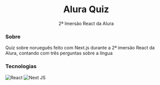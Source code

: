 <h1 align="center">Alura Quiz</h1>
<p align="center">2ª Imersão React da Alura</p>

<h3>Sobre</h3>
<p>Quiz sobre norueguês feito com Next.js durante a 2ª imersão React da Alura, contando com três perguntas sobre a língua</p>

<h3>Tecnologias</h3>

![React](https://img.shields.io/badge/react-%2320232a.svg?style=for-the-badge&logo=react&logoColor=%2361DAFB)
![Next JS](https://img.shields.io/badge/Next-black?style=for-the-badge&logo=next.js&logoColor=white)
